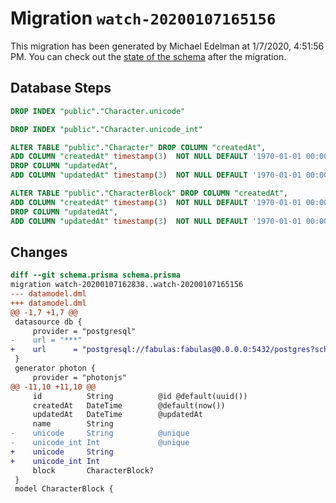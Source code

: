 # Migration `watch-20200107165156`

This migration has been generated by Michael Edelman at 1/7/2020, 4:51:56 PM.
You can check out the [state of the schema](./schema.prisma) after the migration.

## Database Steps

```sql
DROP INDEX "public"."Character.unicode"

DROP INDEX "public"."Character.unicode_int"

ALTER TABLE "public"."Character" DROP COLUMN "createdAt",
ADD COLUMN "createdAt" timestamp(3)  NOT NULL DEFAULT '1970-01-01 00:00:00' ,
DROP COLUMN "updatedAt",
ADD COLUMN "updatedAt" timestamp(3)  NOT NULL DEFAULT '1970-01-01 00:00:00' ;

ALTER TABLE "public"."CharacterBlock" DROP COLUMN "createdAt",
ADD COLUMN "createdAt" timestamp(3)  NOT NULL DEFAULT '1970-01-01 00:00:00' ,
DROP COLUMN "updatedAt",
ADD COLUMN "updatedAt" timestamp(3)  NOT NULL DEFAULT '1970-01-01 00:00:00' ;
```

## Changes

```diff
diff --git schema.prisma schema.prisma
migration watch-20200107162838..watch-20200107165156
--- datamodel.dml
+++ datamodel.dml
@@ -1,7 +1,7 @@
 datasource db {
     provider = "postgresql"
-    url = "***"
+    url      = "postgresql://fabulas:fabulas@0.0.0.0:5432/postgres?schema=public"
 }
 generator photon {
     provider = "photonjs"
@@ -11,10 +11,10 @@
     id          String          @id @default(uuid())
     createdAt   DateTime        @default(now())
     updatedAt   DateTime        @updatedAt
     name        String
-    unicode     String          @unique
-    unicode_int Int             @unique
+    unicode     String
+    unicode_int Int
     block       CharacterBlock?
 }
 model CharacterBlock {
```


